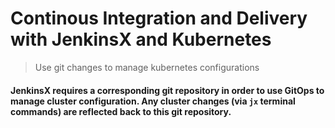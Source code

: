 # Continous Integration and Delivery with JenkinsX and Kubernetes
> Use git changes to manage kubernetes configurations

<p>
 
#### JenkinsX requires a corresponding git repository in order to use GitOps to manage cluster configuration. Any cluster changes (via `jx` terminal commands) are reflected back to this git repository.
